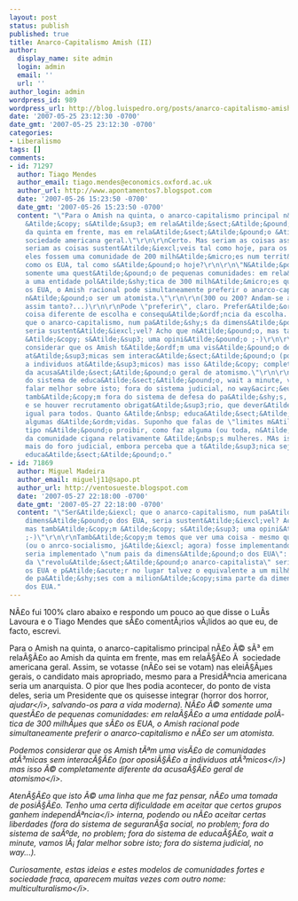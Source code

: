 ```yaml
---
layout: post
status: publish
published: true
title: Anarco-Capitalismo Amish (II)
author:
  display_name: site admin
  login: admin
  email: ''
  url: ''
author_login: admin
wordpress_id: 989
wordpress_url: http://blog.luispedro.org/posts/anarco-capitalismo-amish-ii
date: '2007-05-25 23:12:30 -0700'
date_gmt: '2007-05-25 23:12:30 -0700'
categories:
- Liberalismo
tags: []
comments:
- id: 71297
  author: Tiago Mendes
  author_email: tiago.mendes@economics.oxford.ac.uk
  author_url: http://www.apontamentos7.blogspot.com
  date: '2007-05-26 15:23:50 -0700'
  date_gmt: '2007-05-26 15:23:50 -0700'
  content: "\"Para o Amish na quinta, o anarco-capitalismo principal n&Atilde;&pound;o
    &Atilde;&copy; s&Atilde;&sup3; em rela&Atilde;&sect;&Atilde;&pound;o ao Amish
    da quinta em frente, mas em rela&Atilde;&sect;&Atilde;&pound;o &Atilde;&nbsp;
    sociedade americana geral.\"\r\n\r\nCerto. Mas seriam as coisas assim - sobretudo,
    seriam as coisas sustent&Atilde;&iexcl;veis tal como hoje, para os Amish - se
    eles fossem uma comunidade de 200 milh&Atilde;&micro;es num territ&Atilde;&sup3;rio
    como os EUA, tal como s&Atilde;&pound;o hoje?\r\n\r\n\"N&Atilde;&pound;o &Atilde;&copy;
    somente uma quest&Atilde;&pound;o de pequenas comunidades: em rela&Atilde;&sect;&Atilde;&pound;o
    a uma entidade pol&Atilde;&shy;tica de 300 milh&Atilde;&micro;es que s&Atilde;&pound;o
    os EUA, o Amish racional pode simultaneamente preferir o anarco-capitalismo e
    n&Atilde;&pound;o ser um atomista.\"\r\n\r\n(300 ou 200? Andam-se a multiplicar
    assim tanto?...)\r\n\r\nPode \"preferir\", claro. Prefer&Atilde;&ordf;ncias s&Atilde;&pound;o
    coisa diferente de escolha e consequ&Atilde;&ordf;ncia da escolha. Ser&Atilde;&iexcl;
    que o anarco-capitalismo, num pa&Atilde;&shy;s da dimens&Atilde;&pound;o dos EUA,
    seria sustent&Atilde;&iexcl;vel? Acho que n&Atilde;&pound;o, mas tamb&Atilde;&copy;m
    &Atilde;&copy; s&Atilde;&sup3; uma opini&Atilde;&pound;o ;-)\r\n\r\n\"Podemos
    considerar que os Amish t&Atilde;&ordf;m uma vis&Atilde;&pound;o de comunidades
    at&Atilde;&sup3;micas sem interac&Atilde;&sect;&Atilde;&pound;o (por oposi&Atilde;&sect;&Atilde;&pound;o
    a individuos at&Atilde;&sup3;micos) mas isso &Atilde;&copy; completamente diferente
    da acusa&Atilde;&sect;&Atilde;&pound;o geral de atomismo.\"\r\n\r\nConcordo.\r\n\r\n\"fora
    do sistema de educa&Atilde;&sect;&Atilde;&pound;o, wait a minute, vamos l&Atilde;&iexcl;
    falar melhor sobre isto; fora do sistema judicial, no way&acirc;&euro;&brvbar;\".\r\n\r\nAcrescentaria
    tamb&Atilde;&copy;m fora do sistema de defesa do pa&Atilde;&shy;s, se existir
    e se houver recrutamento obrigat&Atilde;&sup3;rio, que dever&Atilde;&iexcl; ser
    igual para todos. Quanto &Atilde;&nbsp; educa&Atilde;&sect;&Atilde;&pound;o, tenho
    algumas d&Atilde;&ordm;vidas. Suponho que falas de \"limites m&Atilde;&shy;nimos\",
    tipo n&Atilde;&pound;o proibir, como faz alguma (ou toda, n&Atilde;&pound;o sei)
    da comunidade cigana relativamente &Atilde;&nbsp;s mulheres. MAs isso parece-me
    mais do foro judicial, embora perceba que a t&Atilde;&sup3;nica seja posta na
    educa&Atilde;&sect;&Atilde;&pound;o."
- id: 71869
  author: Miguel Madeira
  author_email: miguelj11@sapo.pt
  author_url: http://ventosueste.blogspot.com
  date: '2007-05-27 22:18:00 -0700'
  date_gmt: '2007-05-27 22:18:00 -0700'
  content: "\"Ser&Atilde;&iexcl; que o anarco-capitalismo, num pa&Atilde;&shy;s da
    dimens&Atilde;&pound;o dos EUA, seria sustent&Atilde;&iexcl;vel? Acho que n&Atilde;&pound;o,
    mas tamb&Atilde;&copy;m &Atilde;&copy; s&Atilde;&sup3; uma opini&Atilde;&pound;o
    ;-)\"\r\n\r\nTamb&Atilde;&copy;m temos que ver uma coisa - mesmo que o anarco-capitalismo
    (ou o anrco-socialismo, j&Atilde;&iexcl; agora) fosse implementando nos EUA, nunca
    seria implementado \"num pais da dimens&Atilde;&pound;o dos EUA\": o resultado
    da \"revolu&Atilde;&sect;&Atilde;&pound;o anarco-capitalista\" seria acabar com
    os EUA e p&Atilde;&acute;r no lugar talvez o equivalente a um milh&Atilde;&pound;o
    de pa&Atilde;&shy;ses com a milion&Atilde;&copy;sima parte da dimens&Atilde;&pound;o
    dos EUA."
---
```

<p>N&Atilde;&pound;o fui 100% claro abaixo e respondo um pouco ao que disse o Lu&Atilde;&shy;s Lavoura e o Tiago Mendes que s&Atilde;&pound;o coment&Atilde;&iexcl;rios v&Atilde;&iexcl;lidos ao que eu, de facto, escrevi.
<p>Para o Amish na quinta, o anarco-capitalismo principal n&Atilde;&pound;o &Atilde;&copy; s&Atilde;&sup3; em rela&Atilde;&sect;&Atilde;&pound;o ao Amish da quinta em frente, mas em rela&Atilde;&sect;&Atilde;&pound;o &Atilde;&nbsp; sociedade americana geral. Assim, se votasse (n&Atilde;&pound;o sei se votam) nas elei&Atilde;&sect;&Atilde;&micro;es gerais, o candidato mais apropriado, mesmo para a Presid&Atilde;&ordf;ncia americana seria um anarquista. O pior que lhes podia acontecer, do ponto de vista deles, seria um Presidente que os quisesse integrar (horror dos horror, <i>ajudar<&#47;i>, salvando-os para a vida moderna). N&Atilde;&pound;o &Atilde;&copy; somente uma quest&Atilde;&pound;o de pequenas comunidades: em rela&Atilde;&sect;&Atilde;&pound;o a uma entidade pol&Atilde;&shy;tica de 300 milh&Atilde;&micro;es que s&Atilde;&pound;o os EUA, o Amish racional pode simultaneamente preferir o anarco-capitalismo e n&Atilde;&pound;o ser um atomista.
<p>Podemos considerar que os Amish t&Atilde;&ordf;m uma vis&Atilde;&pound;o de comunidades at&Atilde;&sup3;micas sem interac&Atilde;&sect;&Atilde;&pound;o (por oposi&Atilde;&sect;&Atilde;&pound;o a <i>individuos at&Atilde;&sup3;micos<&#47;i>) mas isso &Atilde;&copy; completamente diferente da acusa&Atilde;&sect;&Atilde;&pound;o geral de <i>atomismo<&#47;i>.
<p>Aten&Atilde;&sect;&Atilde;&pound;o que isto &Atilde;&copy; uma linha que me faz pensar, n&Atilde;&pound;o uma tomada de posi&Atilde;&sect;&Atilde;&pound;o. Tenho uma certa dificuldade em aceitar que certos grupos <i>ganhem independ&Atilde;&ordf;ncia<&#47;i> interna, podendo ou n&Atilde;&pound;o aceitar certas liberdades (fora do sistema de seguran&Atilde;&sect;a social, no problem; fora do sistema de sa&Atilde;&ordm;de, no problem; fora do sistema de educa&Atilde;&sect;&Atilde;&pound;o, wait a minute, vamos l&Atilde;&iexcl; falar melhor sobre isto; fora do sistema judicial, no way...).
<p>Curiosamente, estas ideias e estes modelos de comunidades fortes e sociedade fraca, aparecem muitas vezes com outro nome: <i>multiculturalismo<&#47;i>.</p>
